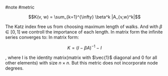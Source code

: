 #note #metric 

$$K(v, w) = \sum_{k=1}^{\infty} \beta^k |A_{v,w}^k|$$

The Katz index free us from choosing maximum length of walks. And with $\beta \in [0,1]$ we controll the importance of each length. In matrix form the infinite series converges to:
In matrix form:

$$K = (I - \beta A)^{-1} - I$$

, where I is the identity matrix(matrix with $\vec{1}$ diagonal and 0 for all other elements) with size $n \times n$.
But this metric does not incorporate node degrees.